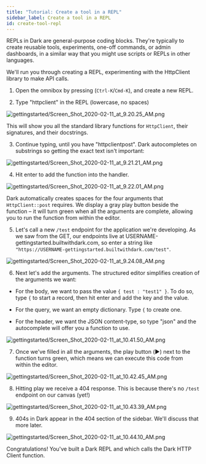 ```yaml
---
title: "Tutorial: Create a tool in a REPL"
sidebar_label: Create a tool in a REPL
id: create-tool-repl
---
```


REPLs in Dark are general-purpose coding blocks. They're typically to create
reusable tools, experiments, one-off commands, or admin dashboards, in a similar
way that you might use scripts or REPLs in other languages.

We'll run you through creating a REPL, experimenting with the HttpClient library
to make API calls.

1. Open the omnibox by pressing (`Ctrl-K`/`Cmd-K`), and create a new REPL.

2. Type "httpclient" in the REPL (lowercase, no spaces)

![gettingstarted/Screen_Shot_2020-02-11_at_9.20.25_AM.png](/img/gettingstarted/Screen_Shot_2020-02-11_at_9.20.25_AM.png)

This will show you all the standard library functions for `HttpClient`, their
signatures, and their docstrings.

3. Continue typing, until you have "httpclientpost". Dark autocompletes on
   substrings so getting the exact text isn't important:

![gettingstarted/Screen_Shot_2020-02-11_at_9.21.21_AM.png](/img/gettingstarted/Screen_Shot_2020-02-11_at_9.21.21_AM.png)

4. Hit enter to add the function into the handler.

![gettingstarted/Screen_Shot_2020-02-11_at_9.22.01_AM.png](/img/gettingstarted/Screen_Shot_2020-02-11_at_9.22.01_AM.png)

Dark automatically creates spaces for the four arguments that `HttpClient::post`
requires. We display a gray play button beside the function &ndash; it will turn
green when all the arguments are complete, allowing you to run the function from
within the editor.

5. Let's call a new `/test` endpoint for the application we're developing. As we
   saw from the GET, our endpoints live at
   USERNAME-gettingstarted.builtwithdark.com, so enter a string like
   `"https://USERNAME-gettingstarted.builtwithdark.com/test"`.

![gettingstarted/Screen_Shot_2020-02-11_at_9.24.08_AM.png](/img/gettingstarted/Screen_Shot_2020-02-11_at_9.24.08_AM.png)

6. Next let's add the arguments. The structured editor simplifies creation of
   the arguments we want:

- For the body, we want to pass the value `{ test : "test1" }`. To do so, type
  `{` to start a record, then hit enter and add the key and the value.

- For the query, we want an empty dictionary. Type `{` to create one.

- For the header, we want the JSON content-type, so type "json" and the
  autocomplete will offer you a function to use.

![gettingstarted/Screen_Shot_2020-02-11_at_10.41.50_AM.png](/img/gettingstarted/Screen_Shot_2020-02-11_at_10.41.50_AM.png)

7. Once we've filled in all the arguments, the play button (▶️) next to the
   function turns green, which means we can execute this code from within the
   editor.

![gettingstarted/Screen_Shot_2020-02-11_at_10.42.45_AM.png](/img/gettingstarted/Screen_Shot_2020-02-11_at_10.42.45_AM.png)

8. Hitting play we receive a 404 response. This is because there's no `/test`
   endpoint on our canvas (yet!)

![gettingstarted/Screen_Shot_2020-02-11_at_10.43.39_AM.png](/img/gettingstarted/Screen_Shot_2020-02-11_at_10.43.39_AM.png)

9. 404s in Dark appear in the 404 section of the sidebar. We'll discuss that
   more later.

![gettingstarted/Screen_Shot_2020-02-11_at_10.44.10_AM.png](/img/gettingstarted/Screen_Shot_2020-02-11_at_10.44.10_AM.png)

Congratulations! You've built a Dark REPL and which calls the Dark HTTP Client
function.
